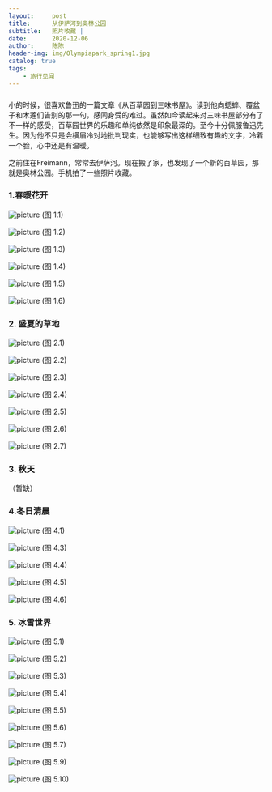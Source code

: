 ```yaml
---
layout:     post
title:      从伊萨河到奥林公园
subtitle:   照片收藏 | 
date:       2020-12-06
author:     陈陈
header-img: img/Olympiapark_spring1.jpg
catalog: true
tags:
    - 旅行见闻
---
```


###


小的时候，很喜欢鲁迅的一篇文章《从百草园到三味书屋》。读到他向蟋蟀、覆盆子和木莲们告别的那一句，感同身受的难过。虽然如今读起来对三味书屋部分有了不一样的感受，百草园世界的乐趣和单纯依然是印象最深的。至今十分佩服鲁迅先生。因为他不只是会横眉冷对地批判现实，也能够写出这样细致有趣的文字，冷着一个脸，心中还是有温暖。

之前住在Freimann，常常去伊萨河。现在搬了家，也发现了一个新的百草园，那就是奥林公园。手机拍了一些照片收藏。

### 1.春暖花开

![picture](https://chensong212.github.io/img/Olypark/Olympiapark_spring1.jpg)
(图 1.1)  
    
![picture](https://chensong212.github.io/img/Olypark/Olympiapark_spring2.jpg)
(图 1.2)  
    
![picture](https://chensong212.github.io/img/Olypark/Olympiapark_spring3.jpg)
(图 1.3)  
    
![picture](https://chensong212.github.io/img/Olypark/Olympiapark_spring4.jpg)
(图 1.4)  
    
![picture](https://chensong212.github.io/img/Olypark/Olympiapark_spring5.jpg)
(图 1.5)  
    
![picture](https://chensong212.github.io/img/Olypark/Olympiapark_spring6.jpg)
(图 1.6)  

    
### 2. 盛夏的草地

![picture](https://chensong212.github.io/img/Olypark/grassland1.JPG)
(图 2.1)  
    
![picture](https://chensong212.github.io/img/Olypark/grassland2.JPG)
(图 2.2)  
    
![picture](https://chensong212.github.io/img/Olypark/grassland3.JPG)
(图 2.3)  
    
![picture](https://chensong212.github.io/img/Olypark/grassland4.JPG)
(图 2.4)  
    
![picture](https://chensong212.github.io/img/Olypark/grassland5.JPG)
(图 2.5)  
    
![picture](https://chensong212.github.io/img/Olypark/grassland6.JPG)
(图 2.6)  
    
![picture](https://chensong212.github.io/img/Olypark/grassland7.JPG)
(图 2.7)  

### 3. 秋天
（暂缺）


### 4.冬日清晨

![picture](https://chensong212.github.io/img/Olypark/Olympiapark_winter1.jpg)
(图 4.1)  
    
![picture](https://chensong212.github.io/img/Olypark/Olympiapark_winter3.jpg)
(图 4.3)  
    
![picture](https://chensong212.github.io/img/Olypark/Olympiapark_winter4.jpg)
(图 4.4)  
    
![picture](https://chensong212.github.io/img/Olypark/Olympiapark_winter5.jpg)
(图 4.5)  
    
![picture](https://chensong212.github.io/img/Olypark/Olympiapark_winter6.jpg)
(图 4.6)  

### 5. 冰雪世界

![picture](https://chensong212.github.io/img/Olypark/snow1.JPG)
(图 5.1)   
    
![picture](https://chensong212.github.io/img/Olypark/snow2.JPG)
(图 5.2)    
    
![picture](https://chensong212.github.io/img/Olypark/snow3.JPG)
(图 5.3)  
    
![picture](https://chensong212.github.io/img/Olypark/snow4.JPG)
(图 5.4)  
    
![picture](https://chensong212.github.io/img/Olypark/snow5.JPG)
(图 5.5)  
    
![picture](https://chensong212.github.io/img/Olypark/snow6.JPG)
(图 5.6)  
    
![picture](https://chensong212.github.io/img/Olypark/snow7.JPG)
(图 5.7)  
    
![picture](https://chensong212.github.io/img/Olypark/snow9.JPG)
(图 5.9)  
    
![picture](https://chensong212.github.io/img/Olypark/snow10.JPG)
(图 5.10)    
 

